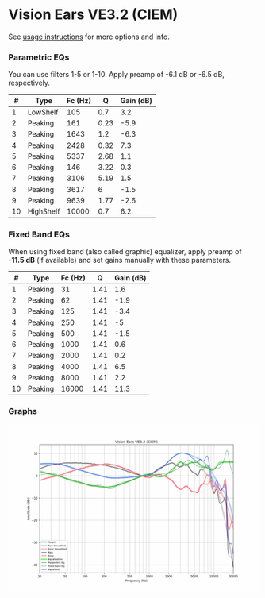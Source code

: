 # Vision Ears VE3.2 (CIEM)
See [usage instructions](https://github.com/jaakkopasanen/AutoEq#usage) for more options and info.

### Parametric EQs
You can use filters 1-5 or 1-10. Apply preamp of -6.1 dB or -6.5 dB, respectively.

|   # | Type      |   Fc (Hz) |    Q |   Gain (dB) |
|-----|-----------|-----------|------|-------------|
|   1 | LowShelf  |       105 | 0.7  |         3.2 |
|   2 | Peaking   |       161 | 0.23 |        -5.9 |
|   3 | Peaking   |      1643 | 1.2  |        -6.3 |
|   4 | Peaking   |      2428 | 0.32 |         7.3 |
|   5 | Peaking   |      5337 | 2.68 |         1.1 |
|   6 | Peaking   |       146 | 3.22 |         0.3 |
|   7 | Peaking   |      3106 | 5.19 |         1.5 |
|   8 | Peaking   |      3617 | 6    |        -1.5 |
|   9 | Peaking   |      9639 | 1.77 |        -2.6 |
|  10 | HighShelf |     10000 | 0.7  |         6.2 |

### Fixed Band EQs
When using fixed band (also called graphic) equalizer, apply preamp of **-11.5 dB** (if available) and set gains manually with these parameters.

|   # | Type    |   Fc (Hz) |    Q |   Gain (dB) |
|-----|---------|-----------|------|-------------|
|   1 | Peaking |        31 | 1.41 |         1.6 |
|   2 | Peaking |        62 | 1.41 |        -1.9 |
|   3 | Peaking |       125 | 1.41 |        -3.4 |
|   4 | Peaking |       250 | 1.41 |        -5   |
|   5 | Peaking |       500 | 1.41 |        -1.5 |
|   6 | Peaking |      1000 | 1.41 |         0.6 |
|   7 | Peaking |      2000 | 1.41 |         0.2 |
|   8 | Peaking |      4000 | 1.41 |         6.5 |
|   9 | Peaking |      8000 | 1.41 |         2.2 |
|  10 | Peaking |     16000 | 1.41 |        11.3 |

### Graphs
![](./Vision%20Ears%20VE3.2%20(CIEM).png)
